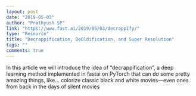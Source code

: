 ```yaml
---
layout: post
date: "2019-05-03"
author: "Prathyush SP"
link: "https://www.fast.ai/2019/05/03/decrappify/"
type: "Resource"
title: "Decrappification, DeOldification, and Super Resolution"
tags: ""
comments: true
---
```

In this article we will introduce the idea of “decrappification”, a deep learning method implemented in fastai on PyTorch that can do some pretty amazing things, like… colorize classic black and white movies—even ones from back in the days of silent movies